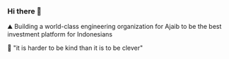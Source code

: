 ### Hi there 👋
:mountain: Building a world-class engineering organization for Ajaib to be the best investment platform for Indonesians

:blue_heart: "it is harder to be kind than it is to be clever"

<!--
**wlays/wlays** is a ✨ _special_ ✨ repository because its `README.md` (this file) appears on your GitHub profile.

Here are some ideas to get you started:

- 🔭 I’m currently working on ...
- 🌱 I’m currently learning ...
- 👯 I’m looking to collaborate on ...
- 🤔 I’m looking for help with ...
- 💬 Ask me about ...
- 📫 How to reach me: ...
- 😄 Pronouns: ...
- ⚡ Fun fact: ...
-->
